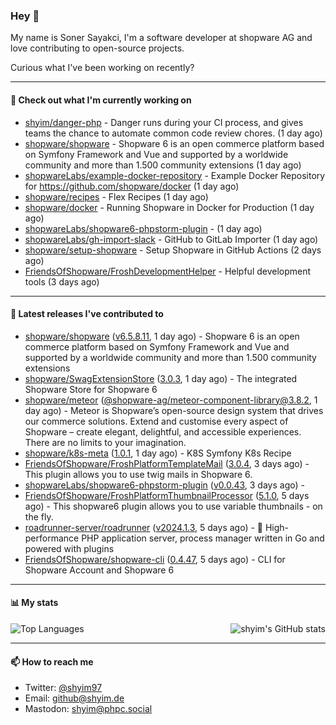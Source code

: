### Hey 👋

My name is Soner Sayakci, I'm a software developer at shopware AG and love contributing to open-source projects.

Curious what I've been working on recently?

---

#### 👷 Check out what I'm currently working on

- [shyim/danger-php](https://github.com/shyim/danger-php) - Danger runs during your CI process, and gives teams the chance to automate common code review chores. (1 day ago)
- [shopware/shopware](https://github.com/shopware/shopware) - Shopware 6 is an open commerce platform based on Symfony Framework and Vue and supported by a worldwide community and more than 1.500 community extensions (1 day ago)
- [shopwareLabs/example-docker-repository](https://github.com/shopwareLabs/example-docker-repository) - Example Docker Repository for https://github.com/shopware/docker (1 day ago)
- [shopware/recipes](https://github.com/shopware/recipes) - Flex Recipes (1 day ago)
- [shopware/docker](https://github.com/shopware/docker) - Running Shopware in Docker for Production (1 day ago)
- [shopwareLabs/shopware6-phpstorm-plugin](https://github.com/shopwareLabs/shopware6-phpstorm-plugin) -  (1 day ago)
- [shopwareLabs/gh-import-slack](https://github.com/shopwareLabs/gh-import-slack) - GitHub to GitLab Importer (1 day ago)
- [shopware/setup-shopware](https://github.com/shopware/setup-shopware) - Setup Shopware in GitHub Actions (2 days ago)
- [FriendsOfShopware/FroshDevelopmentHelper](https://github.com/FriendsOfShopware/FroshDevelopmentHelper) - Helpful development tools (3 days ago)

---

#### 🔭 Latest releases I've contributed to

- [shopware/shopware](https://github.com/shopware/shopware) ([v6.5.8.11](https://github.com/shopware/shopware/releases/tag/v6.5.8.11), 1 day ago) - Shopware 6 is an open commerce platform based on Symfony Framework and Vue and supported by a worldwide community and more than 1.500 community extensions
- [shopware/SwagExtensionStore](https://github.com/shopware/SwagExtensionStore) ([3.0.3](https://github.com/shopware/SwagExtensionStore/releases/tag/3.0.3), 1 day ago) - The integrated Shopware Store for Shopware 6
- [shopware/meteor](https://github.com/shopware/meteor) ([@shopware-ag/meteor-component-library@3.8.2](https://github.com/shopware/meteor/releases/tag/%40shopware-ag/meteor-component-library%403.8.2), 1 day ago) - Meteor is Shopware’s open-source design system that drives our commerce solutions. Extend and customise every aspect of Shopware – create elegant, delightful, and accessible experiences. There are no limits to your imagination.
- [shopware/k8s-meta](https://github.com/shopware/k8s-meta) ([1.0.1](https://github.com/shopware/k8s-meta/releases/tag/1.0.1), 1 day ago) - K8S Symfony K8s Recipe
- [FriendsOfShopware/FroshPlatformTemplateMail](https://github.com/FriendsOfShopware/FroshPlatformTemplateMail) ([3.0.4](https://github.com/FriendsOfShopware/FroshPlatformTemplateMail/releases/tag/3.0.4), 3 days ago) - This plugin allows you to use twig mails in Shopware 6.
- [shopwareLabs/shopware6-phpstorm-plugin](https://github.com/shopwareLabs/shopware6-phpstorm-plugin) ([v0.0.43](https://github.com/shopwareLabs/shopware6-phpstorm-plugin/releases/tag/v0.0.43), 3 days ago) - 
- [FriendsOfShopware/FroshPlatformThumbnailProcessor](https://github.com/FriendsOfShopware/FroshPlatformThumbnailProcessor) ([5.1.0](https://github.com/FriendsOfShopware/FroshPlatformThumbnailProcessor/releases/tag/5.1.0), 5 days ago) - This shopware6 plugin allows you to use variable thumbnails - on the fly.
- [roadrunner-server/roadrunner](https://github.com/roadrunner-server/roadrunner) ([v2024.1.3](https://github.com/roadrunner-server/roadrunner/releases/tag/v2024.1.3), 5 days ago) - 🤯 High-performance PHP application server, process manager written in Go and powered with plugins
- [FriendsOfShopware/shopware-cli](https://github.com/FriendsOfShopware/shopware-cli) ([0.4.47](https://github.com/FriendsOfShopware/shopware-cli/releases/tag/0.4.47), 5 days ago) - CLI for Shopware Account and Shopware 6

---

#### 📊 My stats

<img align="right" alt="shyim's GitHub stats" src="https://github-readme-stats.vercel.app/api?username=shyim&count_private=1&show_icons=true&" />

![Top Languages](https://github-readme-stats.vercel.app/api/top-langs/?username=shyim)

---

#### 📫 How to reach me

- Twitter: [@shyim97](https://twitter.com/shyim97)
- Email: [github@shyim.de](mailto://github@shyim.de)
- Mastodon: <a rel="me" href="https://phpc.social/@shyim">shyim@phpc.social</a>
